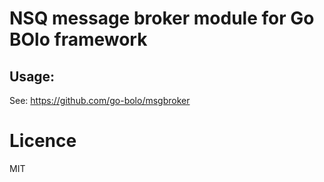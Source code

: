 # NSQ message broker module for Go BOlo framework

## Usage:

See: https://github.com/go-bolo/msgbroker

# Licence

MIT